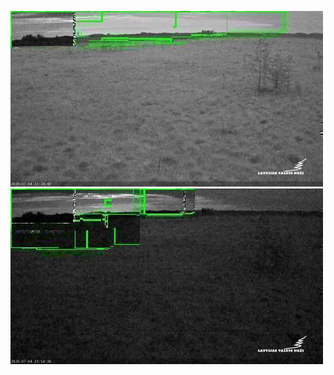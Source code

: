 ![20200704-221919-224924](in/20200704/20200704-221919-224924_0_.jpg)
![20200704-224929-231934](in/20200704/20200704-224929-231934_0_.jpg)
